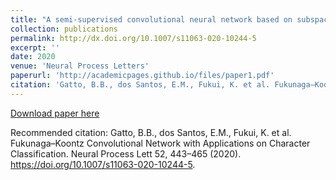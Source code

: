 ```yaml
---
title: "A semi-supervised convolutional neural network based on subspace representation for image classification"
collection: publications
permalink: http://dx.doi.org/10.1007/s11063-020-10244-5
excerpt: ''
date: 2020
venue: 'Neural Process Letters'
paperurl: 'http://academicpages.github.io/files/paper1.pdf'
citation: 'Gatto, B.B., dos Santos, E.M., Fukui, K. et al. Fukunaga–Koontz Convolutional Network with Applications on Character Classification. Neural Process Lett 52, 443–465 (2020). https://doi.org/10.1007/s11063-020-10244-5'
---
```


[Download paper here](http://academicpages.github.io/files/paper2020-01.pdf)

Recommended citation: Gatto, B.B., dos Santos, E.M., Fukui, K. et al. Fukunaga–Koontz Convolutional Network with Applications on Character Classification. Neural Process Lett 52, 443–465 (2020). https://doi.org/10.1007/s11063-020-10244-5.
